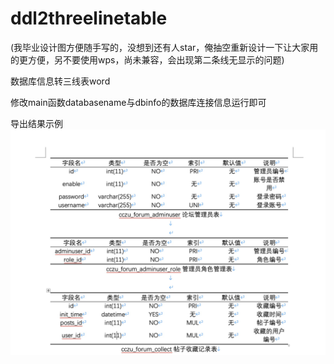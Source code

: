 # ddl2threelinetable
(我毕业设计图方便随手写的，没想到还有人star，俺抽空重新设计一下让大家用的更方便，另不要使用wps，尚未兼容，会出现第二条线无显示的问题)

数据库信息转三线表word

修改main函数databasename与dbinfo的数据库连接信息运行即可

导出结果示例
![Uploading image.png…](https://github.com/FFatTiger/ddl2threelinetable/blob/main/shili.png)
